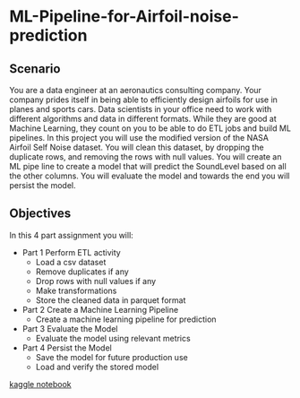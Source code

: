 # ML-Pipeline-for-Airfoil-noise-prediction

## Scenario
You are a data engineer at an aeronautics consulting company. Your company prides itself in being able to efficiently design airfoils for use in planes and sports cars. Data scientists in your office need to work with different algorithms and data in different formats. While they are good at Machine Learning, they count on you to be able to do ETL jobs and build ML pipelines. In this project you will use the modified version of the NASA Airfoil Self Noise dataset. You will clean this dataset, by dropping the duplicate rows, and removing the rows with null values. You will create an ML pipe line to create a model that will predict the SoundLevel based on all the other columns. You will evaluate the model and towards the end you will persist the model.

## Objectives
In this 4 part assignment you will:

* Part 1 Perform ETL activity
  - Load a csv dataset
  - Remove duplicates if any
  - Drop rows with null values if any
  - Make transformations
  - Store the cleaned data in parquet format
* Part 2 Create a Machine Learning Pipeline
  - Create a machine learning pipeline for prediction
* Part 3 Evaluate the Model
  - Evaluate the model using relevant metrics
* Part 4 Persist the Model
  - Save the model for future production use
  - Load and verify the stored model
 
[kaggle notebook](https://www.kaggle.com/romanytawfeek/ml-pipeline-for-airfoil-noise-prediction)
